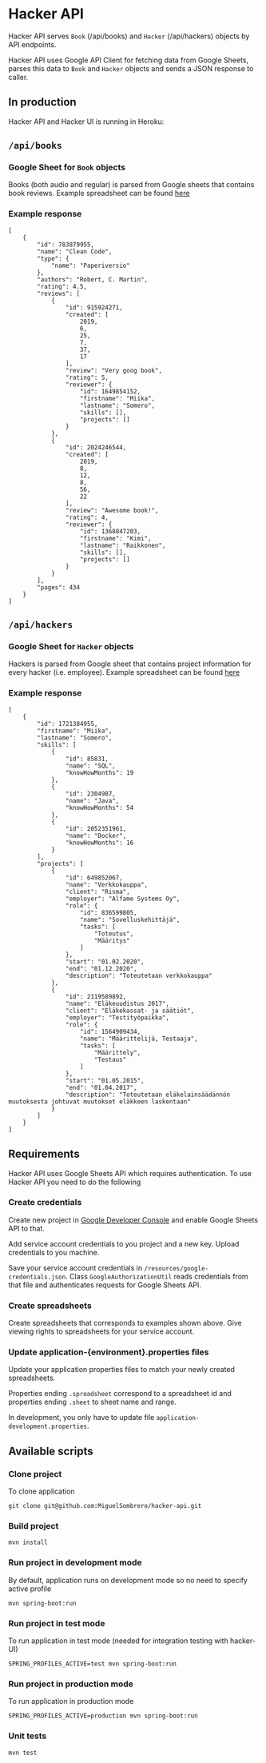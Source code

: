 # Hacker API

Hacker API serves `Book` (/api/books) and `Hacker` (/api/hackers) objects by API endpoints.

Hacker API uses Google API Client for fetching data from Google Sheets, parses this data to `Book` and `Hacker` objects and sends a JSON response to caller.  

## In production

Hacker API and Hacker UI is running in Heroku:


## `/api/books`

### Google Sheet for `Book` objects

Books (both audio and regular) is parsed from Google sheets that contains book reviews.
Example spreadsheet can be found [here](https://docs.google.com/spreadsheets/d/1iken0UPCQ9jHCkJxeRzZRIA8T7PBVZ9Fo4FrclE0pVs/edit#gid=483319555)

### Example response

    [
        {
            "id": 783879955,
            "name": "Clean Code",
            "type": {
                "name": "Paperiversio"
            },
            "authors": "Robert, C. Martin",
            "rating": 4.5,
            "reviews": [
                {
                    "id": 915924271,
                    "created": [
                        2019,
                        6,
                        25,
                        7,
                        37,
                        17
                    ],
                    "review": "Very goog book",
                    "rating": 5,
                    "reviewer": {
                        "id": 1649854152,
                        "firstname": "Miika",
                        "lastname": "Somero",
                        "skills": [],
                        "projects": []
                    }
                },
                {
                    "id": 2024246544,
                    "created": [
                        2019,
                        8,
                        12,
                        8,
                        56,
                        22
                    ],
                    "review": "Awesome book!",
                    "rating": 4,
                    "reviewer": {
                        "id": 1368847203,
                        "firstname": "Kimi",
                        "lastname": "Raikkonen",
                        "skills": [],
                        "projects": []
                    }
                }
            ],
            "pages": 434
        }
    ]
    
## `/api/hackers`

### Google Sheet for `Hacker` objects

Hackers is parsed from Google sheet that contains project information for every hacker (i.e. employee).
Example spreadsheet can be found [here](https://docs.google.com/spreadsheets/d/13hvpwT57SZ7MpnsTlNVLJmmSzfYbgntTwypWdcNLV34/edit#gid=0)

### Example response

    [
        {
            "id": 1721384955,
            "firstname": "Miika",
            "lastname": "Somero",
            "skills": [
                {
                    "id": 85831,
                    "name": "SQL",
                    "knowHowMonths": 19
                },
                {
                    "id": 2304987,
                    "name": "Java",
                    "knowHowMonths": 54
                },
                {
                    "id": 2052351961,
                    "name": "Docker",
                    "knowHowMonths": 16
                }
            ],
            "projects": [
                {
                    "id": 649852067,
                    "name": "Verkkokauppa",
                    "client": "Risma",
                    "employer": "Alfame Systems Oy",
                    "role": {
                        "id": 836599805,
                        "name": "Sovelluskehittäjä",
                        "tasks": [
                            "Toteutus",
                            "Määritys"
                        ]
                    },
                    "start": "01.02.2020",
                    "end": "01.12.2020",
                    "description": "Toteutetaan verkkokauppa"
                },
                {
                    "id": 2119589892,
                    "name": "Eläkeuudistus 2017",
                    "client": "Eläkekassat- ja säätiöt",
                    "employer": "Testityöpaikka",
                    "role": {
                        "id": 1564909434,
                        "name": "Määrittelijä, Testaaja",
                        "tasks": [
                            "Määrittely",
                            "Testaus"
                        ]
                    },
                    "start": "01.05.2015",
                    "end": "01.04.2017",
                    "description": "Toteutetaan eläkelainsäädännön muutoksesta johtuvat muutokset eläkkeen laskentaan"
                }
            ]
        }
    ]

## Requirements

Hacker API uses Google Sheets API which requires authentication. To use Hacker API you need to do the following

### Create credentials

Create new project in [Google Developer Console](https://console.developers.google.com/) and enable Google Sheets API to that.

Add service account credentials to you project and a new key. Upload credentials to you machine.

Save your service account credentials in `/resources/google-credentials.json`.
Class `GoogleAuthorizationUtil` reads credentials from that file and authenticates requests for Google Sheets API.

### Create spreadsheets

Create spreadsheets that corresponds to examples shown above.
Give viewing rights to spreadsheets for your service account.

### Update application-{environment}.properties files

Update your application properties files to match your newly created spreadsheets.

Properties ending `.spreadsheet` correspond to a spreadsheet id and properties ending `.sheet` to sheet name and range.

In development, you only have to update file `application-development.properties`.

## Available scripts

### Clone project

To clone application

    git clone git@github.com:MiguelSombrero/hacker-api.git

### Build project

    mvn install
    
### Run project in development mode

By default, application runs on development mode so no need to specify active profile

    mvn spring-boot:run

### Run project in test mode

To run application in test mode (needed for integration testing with hacker-UI)

    SPRING_PROFILES_ACTIVE=test mvn spring-boot:run
    
### Run project in production mode

To run application in production mode

    SPRING_PROFILES_ACTIVE=production mvn spring-boot:run

### Unit tests

    mvn test
